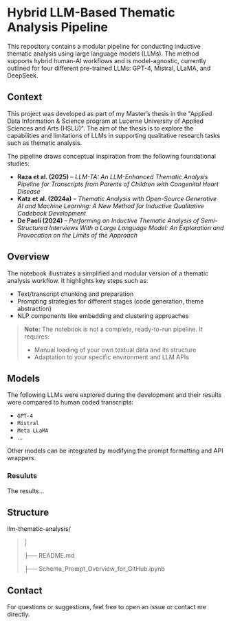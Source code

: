 # Hybrid LLM-Based Thematic Analysis Pipeline

This repository contains a modular pipeline for conducting inductive thematic analysis using large language models (LLMs). The method supports hybrid human-AI workflows and is model-agnostic, currently outlined for four different pre-trained LLMs: GPT-4, Mistral, LLaMA, and DeepSeek.

## Context

This project was developed as part of my Master’s thesis in the "Applied Data Information & Science program at Lucerne University of Applied Sciences and Arts (HSLU)". The aim of the thesis is to explore the capabilities and limitations of LLMs in supporting qualitative research tasks such as thematic analysis.

The pipeline draws conceptual inspiration from the following foundational studies:

- **Raza et al. (2025)** – *LLM-TA: An LLM-Enhanced Thematic Analysis Pipeline for Transcripts from Parents of Children with Congenital Heart Disease*
- **Katz et al. (2024a)** – *Thematic Analysis with Open-Source Generative AI and Machine Learning: A New Method for Inductive Qualitative Codebook Development*
- **De Paoli (2024)** – *Performing an Inductive Thematic Analysis of Semi-Structured Interviews With a Large Language Model: An Exploration and Provocation on the Limits of the Approach*

## Overview

The notebook illustrates a simplified and modular version of a thematic analysis workflow. It highlights key steps such as:

- Text/transcript chunking and preparation
- Prompting strategies for different stages (code generation, theme abstraction)
- NLP components like embedding and clustering approaches

> **Note:** The notebook is not a complete, ready-to-run pipeline. It requires:
> - Manual loading of your own textual data and its structure
> - Adaptation to your specific environment and LLM APIs

## Models

The following LLMs were explored during the development and their results were compared to human coded transcripts:

- `GPT-4`
- `Mistral`
- `Meta LLaMA`
- ...

Other models can be integrated by modifying the prompt formatting and API wrappers.

### Resuluts

The results...

## Structure

llm-thematic-analysis/

> │
> 
> ├── README.md
> 
> ├── Schema_Prompt_Overview_for_GitHub.ipynb  

## Contact

For questions or suggestions, feel free to open an issue or contact me directly.

